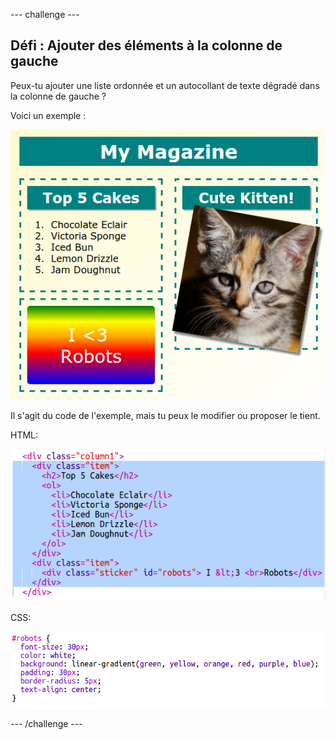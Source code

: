 \--- challenge \---

## Défi : Ajouter des éléments à la colonne de gauche

Peux-tu ajouter une liste ordonnée et un autocollant de texte dégradé dans la colonne de gauche ?

Voici un exemple :

![capture d'écran](images/magazine-challenge1-example.png)

Il s'agit du code de l'exemple, mais tu peux le modifier ou proposer le tient.

HTML:

![capture d'écran](images/magazine-challenge1.png)

CSS:

![capture d'écran](images/magazine-challenge1-style.png)

\--- /challenge \---